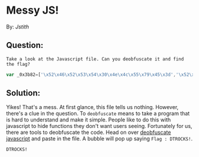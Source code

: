 __Messy JS!__
=============

By: _Jstith_

## Question:

```
Take a look at the Javascript file. Can you deobfuscate it and find the flag?
```

```javascript
var _0x3b82=['\x52\x46\x52\x53\x54\x30\x4e\x4c\x55\x79\x45\x3d','\x52\x32\x56\x30\x51\x32\x39\x31\x62\x6e\x51\x3d','\x55\x32\x46\x35\x53\x47\x56\x73\x62\x47\x38\x3d'];(function(_0x498505,_0x22bc87){var _0x3a4ef1=function(_0xe51f20){while(--_0xe51f20){_0x498505['push'](_0x498505['shift']());}};_0x3a4ef1(++_0x22bc87);}(_0x3b82,0x1db));var _0x3517=function(_0x418271,_0x3047c5){_0x418271=_0x418271-0x0;var _0x53d6e3=_0x3b82[_0x418271];if(_0x3517['sOXwmv']===undefined){(function(){var _0x4f45d5=function(){var _0x36bf25;try{_0x36bf25=Function('return\x20(function()\x20'+'{}.constructor(\x22return\x20this\x22)(\x20)'+');')();}catch(_0x2291db){_0x36bf25=window;}return _0x36bf25;};var _0x4d3009=_0x4f45d5();var _0x5f482e='ABCDEFGHIJKLMNOPQRSTUVWXYZabcdefghijklmnopqrstuvwxyz0123456789+/=';_0x4d3009['atob']||(_0x4d3009['atob']=function(_0x278f59){var _0x49524a=String(_0x278f59)['replace'](/=+$/,'');for(var _0x5b340d=0x0,_0x14c5b1,_0x4c1427,_0x10efa8=0x0,_0x2b3233='';_0x4c1427=_0x49524a['charAt'](_0x10efa8++);~_0x4c1427&&(_0x14c5b1=_0x5b340d%0x4?_0x14c5b1*0x40+_0x4c1427:_0x4c1427,_0x5b340d++%0x4)?_0x2b3233+=String['fromCharCode'](0xff&_0x14c5b1>>(-0x2*_0x5b340d&0x6)):0x0){_0x4c1427=_0x5f482e['indexOf'](_0x4c1427);}return _0x2b3233;});}());_0x3517['nllZVK']=function(_0x4c256a){var _0x3d9263=atob(_0x4c256a);var _0x45cd6f=[];for(var _0x24c5f6=0x0,_0x2837be=_0x3d9263['length'];_0x24c5f6<_0x2837be;_0x24c5f6++){_0x45cd6f+='%'+('00'+_0x3d9263['charCodeAt'](_0x24c5f6)['toString'](0x10))['slice'](-0x2);}return decodeURIComponent(_0x45cd6f);};_0x3517['JlntDz']={};_0x3517['sOXwmv']=!![];}var _0x1eb3b6=_0x3517['JlntDz'][_0x418271];if(_0x1eb3b6===undefined){_0x53d6e3=_0x3517['nllZVK'](_0x53d6e3);_0x3517['JlntDz'][_0x418271]=_0x53d6e3;}else{_0x53d6e3=_0x1eb3b6;}return _0x53d6e3;};function _0x4f0f8a(_0x114d84){var _0x2be954=0x0;this['\x53\x61\x79\x48\x65\x6c\x6c\x6f']=function(_0x113df4){_0x2be954++;alert(_0x114d84+_0x113df4);};this[_0x3517('0x0')]=function(){return _0x2be954;};}var _0x4787b9=new _0x4f0f8a('\x46\x6c\x61\x67\x20\x3a\x20');_0x4787b9[_0x3517('0x1')](_0x3517('0x2'));
```

## Solution:

Yikes! That's a mess. At first glance, this file tells us nothing. However, there's a clue in the question. To `deobfuscate` means to take a program that is hard to understand and make it simple. People like to do this with javascript to hide functions they don't want users seeing. Fortunately for us, there are tools to deobfuscate the code. Head on over [deobfuscate javascript](http://deobfuscatejavascript.com/#) and paste in the file. A bubble will pop up saying `Flag : DTROCKS!`.

```
DTROCKS!
```
